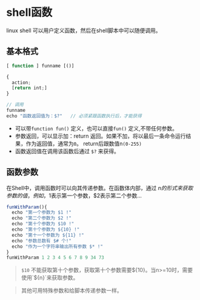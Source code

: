 # shell函数

linux shell 可以用户定义函数，然后在shell脚本中可以随便调用。

## 基本格式

```js
[ function ] funname [()]

{
  action;
  [return int;]
}

// 调用
funname
echo "函数返回值为：$?"   // 必须紧跟函数执行后，才能获得
```

* 可以带`function fun()`  定义，也可以直接`fun()` 定义,不带任何参数。
* 参数返回，可以显示加：return 返回。如果不加，将以最后一条命令运行结果，作为返回值，通常为`0`。 return后跟数值n`(0-255)`
* 函数返回值在调用该函数后通过 `$?` 来获得。

## 函数参数

在Shell中，调用函数时可以向其传递参数。在函数体内部，通过 $n 的形式来获取参数的值，例如，$1表示第一个参数，$2表示第二个参数...

```js
funWithParam(){
  echo "第一个参数为 $1 !"
  echo "第二个参数为 $2 !"
  echo "第十个参数为 $10 !"
  echo "第十个参数为 ${10} !"
  echo "第十一个参数为 ${11} !"
  echo "参数总数有 $# 个!"
  echo "作为一个字符串输出所有参数 $* !"
}
funWithParam 1 2 3 4 5 6 7 8 9 34 73
```

> `$10` 不能获取第十个参数，获取第十个参数需要${10}。当n>=10时，需要使用`${n}`来获取参数。

> 其他可用特殊参数和给脚本传递参数一样。
